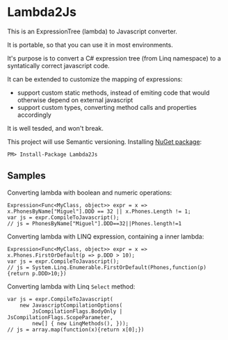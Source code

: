 # Lambda2Js

This is an ExpressionTree (lambda) to Javascript converter.

It is portable, so that you can use it in most environments.

It's purpose is to convert a C# expression tree (from Linq namespace) to a syntatically correct javascript code.

It can be extended to customize the mapping of expressions:

 - support custom static methods, instead of emiting code that would otherwise depend on external javascript
 - support custom types, converting method calls and properties accordingly

It is well tesded, and won't break.

This project will use Semantic versioning.
Installing [NuGet package](https://www.nuget.org/packages/Lambda2Js):

    PM> Install-Package Lambda2Js

Samples
-------

Converting lambda with boolean and numeric operations:

    Expression<Func<MyClass, object>> expr = x => x.PhonesByName["Miguel"].DDD == 32 || x.Phones.Length != 1;
    var js = expr.CompileToJavascript();
    // js = PhonesByName["Miguel"].DDD==32||Phones.length!=1

Converting lambda with LINQ expression, containing a inner lambda:

    Expression<Func<MyClass, object>> expr = x => x.Phones.FirstOrDefault(p => p.DDD > 10);
    var js = expr.CompileToJavascript();
    // js = System.Linq.Enumerable.FirstOrDefault(Phones,function(p){return p.DDD>10;})

Converting lambda with Linq `Select` method:

    var js = expr.CompileToJavascript(
        new JavascriptCompilationOptions(
            JsCompilationFlags.BodyOnly | JsCompilationFlags.ScopeParameter,
            new[] { new LinqMethods(), }));
    // js = array.map(function(x){return x[0];})